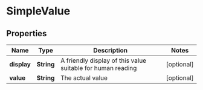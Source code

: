 
# SimpleValue

## Properties
Name | Type | Description | Notes
------------ | ------------- | ------------- | -------------
**display** | **String** | A friendly display of this value suitable for human reading |  [optional]
**value** | **String** | The actual value |  [optional]



